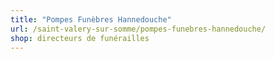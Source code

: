 ```yaml
---
title: "Pompes Funèbres Hannedouche"
url: /saint-valery-sur-somme/pompes-funebres-hannedouche/
shop: directeurs de funérailles
---
```

